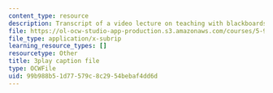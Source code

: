 ```yaml
---
content_type: resource
description: Transcript of a video lecture on teaching with blackboards and slides.
file: https://ol-ocw-studio-app-production.s3.amazonaws.com/courses/5-95j-teaching-college-level-science-and-engineering-spring-2009/99b988b51d77579c8c2954bebaf4dd6d_QcRteDU9Eco.vtt
file_type: application/x-subrip
learning_resource_types: []
resourcetype: Other
title: 3play caption file
type: OCWFile
uid: 99b988b5-1d77-579c-8c29-54bebaf4dd6d
---
```

